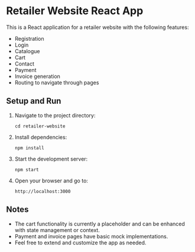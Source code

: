 # Retailer Website React App

This is a React application for a retailer website with the following features:
- Registration
- Login
- Catalogue
- Cart
- Contact
- Payment
- Invoice generation
- Routing to navigate through pages

## Setup and Run

1. Navigate to the project directory:
   ```
   cd retailer-website
   ```

2. Install dependencies:
   ```
   npm install
   ```

3. Start the development server:
   ```
   npm start
   ```

4. Open your browser and go to:
   ```
   http://localhost:3000
   ```

## Notes

- The cart functionality is currently a placeholder and can be enhanced with state management or context.
- Payment and invoice pages have basic mock implementations.
- Feel free to extend and customize the app as needed.
